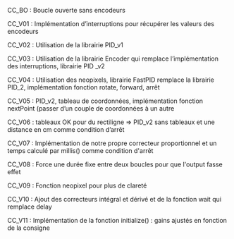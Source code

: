 CC_BO : Boucle ouverte sans encodeurs

CC_V01 : Implémentation d’interruptions pour récupérer les valeurs des encodeurs

CC_V02 : Utilisation de la librairie PID_v1

CC_V03 : Utilisation de la librairie Encoder qui remplace l’implémentation des interruptions, librairie PID _v2

CC_V04 : Utilisation des neopixels, librairie FastPID remplace la librairie PID_2, implémentation fonction rotate, forward, arrêt

CC_V05 : PID_v2, tableau de coordonnées, implémentation fonction nextPoint (passer d’un couple de coordonnées à un autre

CC_V06 : tableaux OK pour du rectiligne => PID_v2 sans tableaux et une distance en cm comme condition d’arrêt 

CC_V07 : Implémentation de notre propre correcteur proportionnel et un temps calculé par millis() comme condition d'arrêt

CC_V08 : Force une durée fixe entre deux boucles pour que l'output fasse effet

CC_V09 : Fonction neopixel pour plus de clareté

CC_V10 : Ajout des correcteurs intégral et dérivé et de la fonction wait qui remplace delay

CC_V11 : Implémentation de la fonction initialize() : gains ajustés en fonction de la consigne

